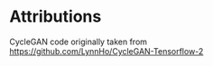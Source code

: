 # Attributions

CycleGAN code originally taken from https://github.com/LynnHo/CycleGAN-Tensorflow-2

